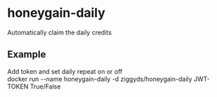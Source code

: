 # honeygain-daily
Automatically claim the daily credits

## Example
Add token and set daily repeat on or off <br />
docker run --name honeygain-daily -d ziggyds/honeygain-daily JWT-TOKEN True/False

